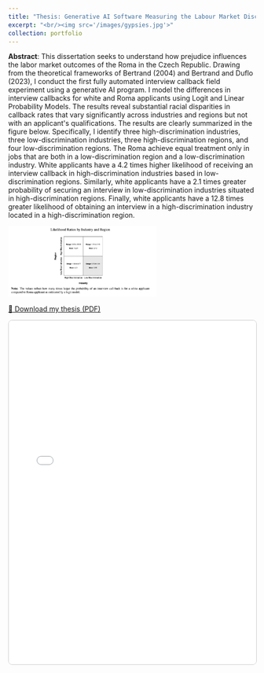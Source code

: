 ```yaml
---
title: "Thesis: Generative AI Software Measuring the Labour Market Discrimination of the Roma (Top Mark in Recent History, Merchant Prize)"
excerpt: "<br/><img src='/images/gypsies.jpg'>"
collection: portfolio
---
```


**Abstract**:
This dissertation seeks to understand how prejudice influences the labor market outcomes of the Roma in the Czech Republic. Drawing from the theoretical frameworks of Bertrand (2004) and Bertrand and Duflo (2023), I conduct the first fully automated interview callback field experiment using a generative AI program. I model the differences in interview callbacks for white and Roma applicants using Logit and Linear Probability Models. The results reveal substantial racial disparities in callback rates that vary significantly across industries and regions but not with an applicant's qualifications. The results are clearly summarized in the figure below. Specifically, I identify three high-discrimination industries, three low-discrimination industries, three high-discrimination regions, and four low-discrimination regions. The Roma achieve equal treatment only in jobs that are both in a low-discrimination region and a low-discrimination industry. White applicants have a 4.2 times higher likelihood of receiving an interview callback in high-discrimination industries based in low-discrimination regions. Similarly, white applicants have a 2.1 times greater probability of securing an interview in low-discrimination industries situated in high-discrimination regions. Finally, white applicants have a 12.8 times greater likelihood of obtaining an interview in a high-discrimination industry located in a high-discrimination region. 

<img src="/images/thesis1.png" alt="Thesis1" style="width:60%;"/>


<!-- Link for anyone whose browser won’t show the inline viewer -->
[📄 Download my thesis (PDF)](/files/Thesis.pdf)

<!-- Inline PDF viewer (works in most modern browsers) -->
<iframe
  src="/files/Thesis.pdf#view=fitH"
  width="100%"
  height="700"
  style="border:1px solid #ccc; border-radius:8px;"
>
  Your browser can’t display PDFs. Please use the link above to download.
</iframe>

